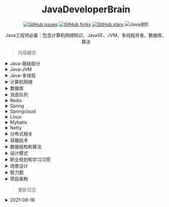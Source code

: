 <div style="text-align: center;"> <h1>JavaDeveloperBrain</h1> </div>

<div style="text-align: center;">

[![GitHub issues](https://img.shields.io/github/issues/Swayingleaves/JavaDeveloperBrain?style=for-the-badge)](https://github.com/Swayingleaves/JavaDeveloperBrain/issues)
[![GitHub forks](https://img.shields.io/github/forks/Swayingleaves/JavaDeveloperBrain?style=for-the-badge)](https://github.com/Swayingleaves/JavaDeveloperBrain/network)
[![GitHub stars](https://img.shields.io/github/stars/Swayingleaves/JavaDeveloperBrain?style=for-the-badge)](https://github.com/Swayingleaves/JavaDeveloperBrain/stargazers)
![Java进阶](https://img.shields.io/badge/Java-%E8%BF%9B%E9%98%B6-brightgreen?style=for-the-badge)

</div>
<div style="text-align: center;">Java工程师必备：包含计算机网络知识、JavaSE、JVM、多线程并发、数据库、算法</div>

> 内容概览

<details>
<summary><a>Java-基础部分</a></summary>

 - [基本类型]()
 - [包装类型]()
 - [关键字]()
 - [object]()
 - [string]()
 - [数组]()
 - [继承]()
 - [反射]()
 - [异常]()
 - [泛型]()
 - [容器]()
 - [Java-IO]()
 - [Java长期支持版本新特性]() 
</details>

<details>
<summary><a>Java-JVM</a></summary>

 - [运行时数据区]()
 - [垃圾回收]()
 - [内存分配与回收]()
 - [类加载机制]()
 - [jvm调优]()
</details>

<details>
    <summary><a>Java-多线程</a></summary>

- [线程]()
- [volatile]()
- [锁机制]()
- [线程池]()
- [CAS]()
- [AQS]()
- [ThreadLocal]()
</details>

<details>
    <summary><a>计算机网络</a></summary>

- [网络协议分层]()
- [TCP/IP]()
- [HTTP]()
- [cookie]()
- [session]()
- [JWT]()
- [跨域]()
- [在浏览器中输入ur|地址->>显示主页的过程]()
- [实现一个长URL转短URL]()
- [进制]()
- [网络攻击行为]()
- [CDN]()
- [有哪些编码格式(GBK,UTF-8,ISO-),有没有想过为什么会有这么多的编码格式]()
- [QPS和TPS的区别]()
</details>

<details>
    <summary><a>数据库</a></summary>

- [MySQL]()
- [MongoDB]()
- [HBASE]()
- [Elasticsearch]()
</details>

<details>
    <summary><a>消息队列</a></summary>

- [为什么使用消息队列]()
- [常见的消息队列]()
    - [Redis]()
    - [RabbitMQ]()
    - [RocketMQ]()
    - [Kafka]()
    - [Zookeeper]()
    - [pulsar]()
- [常见面试题]()
</details>

<details>
    <summary><a>Redis</a></summary>

- [特点]()
- [Redis为什么这么快]()
- [常见使用场景]()
- [数据类型]()
- [内存回收策略]()
- [持久化方式]()
- [Redis中的事务]()
- [常问故障场景]()
- [集群]()
</details>

<details>
    <summary><a>Spring</a></summary>

- [Spring]()
- [SpringMVC]()
- [SpringBoot]()
</details>

<details>
    <summary><a>Springcloud</a></summary>

- [SpringCloud]()
    - [eureka]()
    - [ribbon]()
    - [feign]()
    - [hystrix]()
    - [zuul]()
    - [SpringCloudConfig]()
- [SpringCloudAlibaba]()
</details>

<details>
    <summary><a>Linux</a></summary>

- [文件和目录的操作]()
- [查看文件]()
- [管理用户]()
- [进程管理]()
- [打包和压缩文件]()
- [grep+正则表达式]()
- [Vi编辑器]()
- [权限管理]()
- [网络管理]()
- [cpu 100%怎么排查]()
</details>

<details>
    <summary><a>Mybatis</a></summary>

- [什么是mybatis]()
- [JDBC执行六步走]()
- [mybatis执行8步]()
- [MyBatis整体架构]()
- [mybatis缓存]()
</details>

<details>
    <summary><a>Netty</a></summary>

- [I0模型]()
- [重要的组件]()
- [netty的使用示例]()
- [TCP粘包/拆包问题]()
- [解编码技术]()
- [高性能的原因]()
</details>

<details>
    <summary><a>分布式相关</a></summary>

- [分布式锁]()
- [分布式事务]()
- [CAP理论]()
- [BASE]()
- [一致性算法]()
</details>

<details>
    <summary><a>容器技术</a></summary>

- [docker]()
</details>

<details>
    <summary><a>数据结构和算法</a></summary>

- [排序]()
- [树相关]()
- [BFS]()
- [DFS]()
- [回溯算法]()
- [二分法]()
- [贪心算法]()
- [动态规划]()
- [分治思想]()
</details>

<details>
    <summary><a>设计模式</a></summary>

- [简单工厂模式]()
- [工厂模式]()
- [抽象工厂模式]()
- [单例模式]()
- [建造者模式]()
- [原型模式]()
- [适配器模式]()
- [装饰器模式]()
- [代理模式]()
- [外观模式]()
- [桥接模式]()
- [组合模式]()
- [享元模式]()
- [策略模式]()
- [模板方法模式]()
- [观察者模式]()
- [迭代子模式]()
- [责任链模式]()
- [备忘录模式]()
- [状态模式]()
- [访问者模式]()
- [中介者模式]()
- [解释器模式]()
</details>

<details>
    <summary><a>职业规划和学习习惯</a></summary>

- [项目中遇到的问题]()
- [职业规划]()
- [平时规则]()
</details>

<details>
    <summary><a>场景设计</a></summary>

- [有A、B两个大文件，每个文件几十G,而内存只有4G,其中A文件存放学号+姓名，而B文件存放学号+分数，要求生成文件C，存放姓名和分数。怎么实现?]()
- [秒杀系统怎么设计]()
- [唯一ID设计]()
- [产品上线出问题怎么定位错误]()
- [大量并发查询用户商品信息，MySQL压力大查询慢，保证速度怎么优化方案]()
- [海量日志数据，提取出某日访问百度次数最多的那个IP。给定a、b两个文件，各存放50亿个url,每个url各 占64字节，内存限制是4G,让你找出a、b文件共同的url?]()
- [一般内存不足而需要分析的数据又很大的问题都可以使用分治的思想，将数据hash(x)%1000分为小文件再分别加载小文件到内存中处理即可]()
</details>

<details>
    <summary><a>智力题</a></summary>

- [100只试管里有-只是有毒的，现在有10个小白鼠，如何最快速地判断出那只试管有毒]()
- [共1000瓶药水，其中I瓶有毒药。已知小白鼠喝毒药一天内死若想在一天内找到毒药，最少需要几只小白鼠?]()
- [只有两个无刻度的水桶，-个可以装6L水，-一个可以装5L水，如何在桶里装入3L的水]()
- [25匹马，5个赛道， 每次只能同时有5匹马跑，最少比赛几次选出前三名?家里有两个孩子,一个是女孩，另一个也是女孩的概率是多少?]()
- [烧一根不均匀的绳，从头烧到尾总共需要1个小时。现在有若干条材质相同的绳子，问如何用烧绳的方法来计时一个小时十五分钟呢?]()
- [共12个一样的小球，其中只有一个重量与其它不一一样(未知轻重)，给你一个天平，找出那个不同重量的球?]()
- [有10瓶药，每瓶有10粒药，其中有一瓶是变质的。好药每颗重1克，变质的药每颗比好药重0.1克。问怎样用天秤称一次找出变质的那瓶药？]()
- [你有两个罐子，50个红色弹球，50个蓝色弹球，如何将这100个球放入到两个罐子，随机选出一个罐子取出的球为红球的概率最大?]()
- [抢30是双人游戏，游戏规则是:第一个人喊"1"或"2"，第二个人要接着往下喊一个或两个数，然后再轮到第一个人。 两人轮流进行下去。最后喊30的人获胜。问喊数字的最佳策略。]()
- [某人进行10次打靶，每次打靶可能的得分为0到10分，10次打靶共得90分的可能性有多少种]()
</details>

<details>
    <summary><a>项目架构</a></summary>
</details>

> 更新日志

<details>
    <summary>2021-08-18</summary>

- 添加知识点目录
</details>
